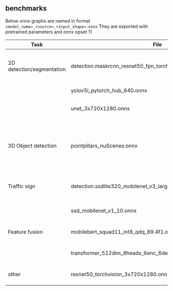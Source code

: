 ## benchmarks
Below onnx graphs are named in format `<model_name>_<source>_<input_shape>.onnx`
They are exported with pretrained parameters and onnx opset 11

| Task                      | File                                      | Model                 | Comment |
| -----------               | -----------                               | -----------           | ---------- |
| 2D detection/segmentation | detection.maskrcnn_resnet50_fpn_torchvision_3x720x1280.onnx | Mask R-CNN with resnet50 backbone and FPN | from torchvsion implementation |
|                           | yolov5l_pytorch_hub_640.onnx | YOLOv5 large  | from PyTorch Hub |
|                           | unet_3x720x1280.onnx | UNet  | from official PyTorch implementation |
| 3D Object detection       | pointpillars_nuScenes.onnx | Pointpillars | exported and merged pfe+rpn from CenterPoint repo, pretrained with nuSences dataset |                   
| Traffic sign              | detection.ssdlite320_mobilenet_v3_large_torchvision_3x320x320.onnx | SSDlite with MobileNetV3 Large backbone | from torchvsion implementation |
|                           | ssd_mobilenet_v1_10.onnx | SSD with MobileNetV1 backbone | from onnx model zoo, opset 10 |
| Feature fusion            | mobilebert_squad11_int8_qdq_89.4f1.onnx | mobilebert | use NLP QA pretrained model |
|                           | transformer_512dim_8heads_6enc_6dec.onnx | pure multihead transformer | without pretrained parameters |
| other                     | resnet50_torchvision_3x720x1280.onnx | pure resnet50 for classification | from torchvsion implementation |
